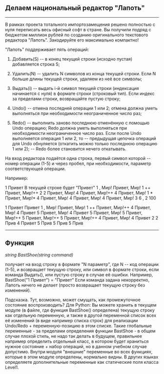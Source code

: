 
## Делаем национальный редактор "Лапоть"
____
В рамках проекта тотального импортозамещения решено полностью с нуля переписать весь офисный софт в стране. Вы получили подряд с бюджетом миллион рублей по созданию оригинального текстового редактора "Лапоть". Закодируйте его максимально компактно!

"Лапоть" поддерживает пять операций:

1. Добавить(S) -- в конец текущей строки (исходно пустая) добавляется строка S;

2. Удалить(N) -- удалить N символов из конца текущей строки. Если N больше длины текущей строки, удаляем из неё все символы;

3. Выдать(i) -- выдать i-й символ текущей строки (индексация начинается с нуля) в формате строки (строковый тип). Если индекс за пределами строки, возвращайте пустую строку;

4. Undo() -- отмена последней операции 1 или 2; отмена должна уметь выполняться при необходимости неограниченное число раз;

5. Redo() -- выполнить заново последнюю отменённую с помощью Undo операцию; Redo должна уметь выполняться при необходимости неограниченное число раз.
Если после Undo выполняется операция 1 или 2, то
-- предыдущая цепочка операций для Undo обнуляется (откатить можно только последнюю операцию 1 или 2);
-- Redo более становится нечего откатывать.

На вход редактора подаётся одна строка, первый символ которой -- номер операции (1-5) и через пробел, при необходимости, параметр соответствующей операции.

Например:

1 Привет 
В текущей строке будет "Привет"
1  , Мир!
Привет, Мир!
1 ++ 
Привет, Мир!++
2 2
Привет, Мир!
4
Привет, Мир!++
4
Привет, Мир!
1 *
Привет, Мир!*
4
Привет, Мир!
4 
Привет, Мир!
4
Привет, Мир!
3 6
,
2 100

1 Привет 
Привет
1  , Мир!
Привет, Мир!
1 ++ 
Привет, Мир!++
4
Привет, Мир!
4
Привет
5
Привет, Мир!
4
Привет
5
Привет, Мир!
5
Привет, Мир!++
5
Привет, Мир!++
5
Привет, Мир!++
4
Привет, Мир!
4
Привет
2 2
Прив
4
Привет
5
Прив
5
Прив
5
Прив

____
## Функция

*string BastShoe(string command)*
          
получает на вход строку в формате "N параметр", где N -- код операции (1-5), и возвращает текущую строку, или символ в формате строки, если команда Выдать(), или пустую строку в случае её ошибки.
Например, BastShoe("1 Привет") = "Привет"
Если команда задана некорректно, Лапоть ничего не делает (просто возвращает текущую строку без изменений).

Подсказка. Тут, возможно, может смущать, как промежуточное состояние воспроизводить?
Для Python: Вы можете хранить в текущем модуле (в файле, где функция BastShoe() определена) текущую строку как отдельную переменную,
и также в другой переменной список всех её изменений (в виде например списка строк) для реализации Undo/Redo + переменную-позицию в этом списке. Такие глобальные переменные - за пределами определения функции BastShoe - в общем случае плохой стиль, не надо так делать в будущем, правильнее например определить отдельный класс, в котором будет храниться нужное состояние + набор операций, но в данном учебном случае допустимо. Внутри модуля "внешние" переменные во всех функциях, которые в этом модуле определены, нормально видны.
В других языках определяете дополнительные переменные как статические поля класса Level1.